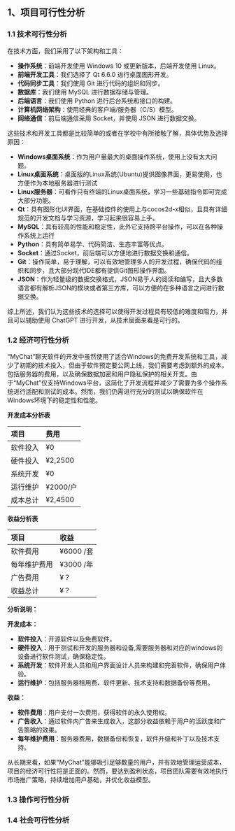 ## 1、项目可行性分析

### 1.1 技术可行性分析

在技术方面，我们采用了以下架构和工具：

- **操作系统**：前端开发使用 Windows 10 或更新版本，后端开发使用 Linux。
- **前端开发工具**：我们选择了 Qt 6.6.0 进行桌面图形开发。
- **代码同步工具**：我们使用 Git 进行代码的组织和同步。
- **数据库**：我们使用 MySQL 进行数据存储与管理。
- **后端语言**：我们使用 Python 进行后台系统和接口的构建。
- **计算机网络架构**：使用经典的客户端/服务器（C/S）模型。
- **网络通信**：前后端通信采用 Socket，并使用 JSON 进行数据交换。

这些技术和开发工具都是比较简单的或者在学校中有所接触了解，具体优势及选择原因：

- **Windows桌面系统**：作为用户量最大的桌面操作系统，使用上没有太大问题。
- **Linux桌面系统**：桌面版的Linux系统(Ubuntu)提供图像界面，更易使用，也方便作为本地服务器进行测试
- **Linux服务器**：可看作只有终端的Linux桌面系统，学习一些基础指令即可完成大部分功能。
- **Qt**：具有图形化UI界面，在基础控件的使用上与cocos2d-x相似，且具有详细规范的开发文档与学习资源，学习起来很容易上手。
- **MySQL**：具有较高的性能和稳定性，此外它支持跨平台操作，可以在各种操作系统上运行
- **Python**：具有简单易学、代码简洁、生态丰富等优点。
- **Socket**：通过Socket，前后端可以方便地进行数据交换和通信。
- **Git**：操作简单，易于理解，可以有效地管理多人的开发过程，确保代码的组织和同步，且大部分现代IDE都有提供Git图形操作界面。
- **JSON**：作为轻量级的数据交换格式，JSON易于人的阅读和编写，且大多数语言都有解析JSON的模块或者第三方库，可以方便的在多种语言之间进行数据交换。

综上所述，我们认为这些技术的选择可以使得开发过程具有较低的难度和阻力，并且可以辅助使用 ChatGPT 进行开发，从技术层面来看是可行的。

### 1.2 经济可行性分析
“MyChat”聊天软件的开发中虽然使用了适合Windows的免费开发系统和工具，减少了初期的技术投入，但由于软件预定要公网上线，我们需要考虑到额外的成本，包括服务器的费用，以及确保数据加密和用户隐私保护的相关开支。由于“MyChat”仅支持Windows平台，这简化了开发流程并减少了需要为多个操作系统进行适配和测试的成本。然而，我们仍需进行充分的测试以确保软件在Windows环境下的稳定性和性能。

**开发成本分析表**

| 项目     | 费用               |
| :------- | :----------------- |
| 软件投入 | ¥0          |
| 硬件投入 | ¥2,2500    |
| 系统开发 | ¥0         |
| 运行维护 | ¥2000/户   |
| 成本总计 | ¥2,4500    |

**收益分析表**

| 项目         | 收益                |
| :----------- | :----------------- |
| 软件费用      | ¥6000 /套|
| 每年维护费用  | ¥3000 /年 |
| 广告费用      | ¥？      |
| 收益总计      | ¥？      |

**分析说明：**

**开发成本：**

- **软件投入**：开源软件以及免费软件。
- **硬件投入**：用于测试和开发的服务器和设备,需要服务器和对应的windows的设备进行软件测试，确保稳定性。
- **系统开发**：软件开发人员和用户界面设计人员来构建和完善软件，确保用户体验。
- **运行维护**：包括服务器租用费、软件更新、技术支持和数据备份等费用。

**收益：**

- **软件费用**：用户支付一次费用，获得软件的永久使用权。
- **广告收入**：通过软件内广告来生成收入，这部分收益依赖于用户的活跃度和广告策略的效果。
- **每年维护费用**：服务器费用，数据备份和恢复，软件升级和补丁以及技术支持。

从长期来看，如果"MyChat"能够吸引足够数量的用户，并有效地管理运营成本，项目的经济可行性将是正面的。然而，要达到盈利状态，项目团队需要有效地执行市场推广策略，持续增加用户基础，并优化收益模型。

### 1.3 操作可行性分析

### 1.4 社会可行性分析
